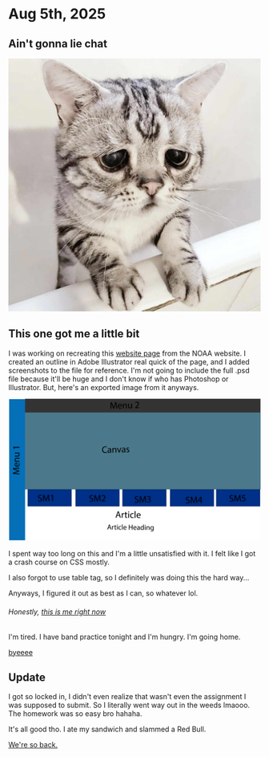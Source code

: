 # Aug 5th, 2025
## Ain't gonna lie chat

![sadcat](sadcat.jpg)

## This one got me a little bit

I was working on recreating this [website page](https://www.noaa.gov/climate) from the NOAA website. I created an outline in Adobe Illustrator real quick of the page, and I added screenshots to the file for reference. I'm not going to include the full .psd file because it'll be huge and I don't know if who has Photoshop or Illustrator. But, here's an exported image from it anyways.

![adobe illustrator](noaawebsiterecreationlayout-01.png)

I spent way too long on this and I'm a little unsatisfied with it. I felt like I got a crash course on CSS mostly.

I also forgot to use table tag, so I definitely was doing this the hard way...

Anyways, I figured it out as best as I can, so whatever lol.

###### Honestly, [this is me right now](https://youtu.be/AtPrjYp75uA?si=QG63nMeRuukKDCDw)

I'm tired. I have band practice tonight and I'm hungry. I'm going home.

[byeeee](https://youtu.be/1PlCLwlKAdI?si=WzbBAlWxsMyvM_0o&t=9)

## Update
I got so locked in, I didn't even realize that wasn't even the assignment I was supposed to submit. So I literally went way out in the weeds lmaooo. The homework was so easy bro hahaha.

It's all good tho. I ate my sandwich and slammed a Red Bull. 

[We're so back.](https://www.youtube.com/watch?v=lPk_zyRKs1Q)